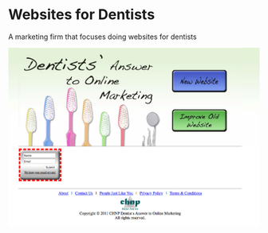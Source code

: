 # Websites for Dentists

A marketing firm that focuses doing websites for dentists

<div align="center">
  <img src="readme.png" />
</div>

